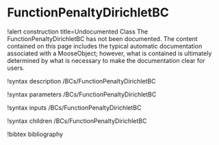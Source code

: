 <!-- MOOSE Documentation Stub: Remove this when content is added. -->

# FunctionPenaltyDirichletBC

!alert construction title=Undocumented Class
The FunctionPenaltyDirichletBC has not been documented. The content contained on this page includes the
typical automatic documentation associated with a MooseObject; however, what is contained is
ultimately determined by what is necessary to make the documentation clear for users.

!syntax description /BCs/FunctionPenaltyDirichletBC

!syntax parameters /BCs/FunctionPenaltyDirichletBC

!syntax inputs /BCs/FunctionPenaltyDirichletBC

!syntax children /BCs/FunctionPenaltyDirichletBC

!bibtex bibliography
